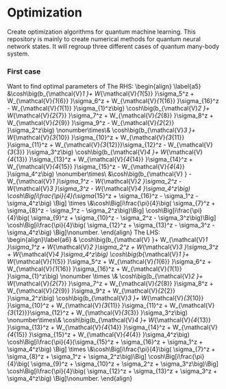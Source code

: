 # Optimization
Create optimization algorithms for quantum machine learning.
This repository is mainly to create numerical methods for quantum neural network states. It will regroup three different cases of quantum many-body system.

### First case
Want to find optimal parameters of
The RHS: 
    \begin{align} \label{a5}
        &\cosh\big(b_{\mathcal{V}_1 }+ W_{\mathcal{V}_{1_{5}} 
    }\sigma_5^z +  W_{\mathcal{V}_{1_{6}} }\sigma_6^z +  W_{\mathcal{V}_{1_{16}} }\sigma_{16}^z 
    -  W_{\mathcal{V}_{1_{1}} }\sigma_{1}^z\big) 
    \cosh\big(b_{\mathcal{V}_2 }+ W_{\mathcal{V}_{2_{7}} 
    }\sigma_7^z +  W_{\mathcal{V}_{2_{8}} }\sigma_8^z +  W_{\mathcal{V}_{2_{9}} }\sigma_9^z 
    -  W_{\mathcal{V}_{2_{2}} }\sigma_2^z\big) \nonumber\times\\&
    \cosh\big(b_{\mathcal{V}_3 }+ W_{\mathcal{V}_{3_{10}} 
    }\sigma_{10}^z +  W_{\mathcal{V}_{3_{11}} }\sigma_{11}^z +  W_{\mathcal{V}_{3_{12}}}\sigma_{12}^z -  W_{\mathcal{V}_{3_{3}} }\sigma_3^z\big)
    \cosh\big(b_{\mathcal{V}_4 }+ W_{\mathcal{V}_{4_{13}} 
    }\sigma_{13}^z +  W_{\mathcal{V}_{4_{14}} }\sigma_{14}^z +  W_{\mathcal{V}_{4_{15}} }\sigma_{15}^z -  W_{\mathcal{V}_{4_{4}} }\sigma_4^z\big) \nonumber\times\\
    &\cosh\big(b_{\mathcal{V} } - W_{\mathcal{V}_1 
    }\sigma_1^z -  W_{\mathcal{V}_2 }\sigma_2^z -  W_{\mathcal{V}_3 }\sigma_3^z 
    -  W_{\mathcal{V}_4 }\sigma_4^z\big)
    \cosh\Big[i\frac{\pi}{4}(\sigma_{15}^z + \sigma_{16}^z -  \sigma_1^z 
    -  \sigma_4^z\big) \Big] 
\times \\&\cosh\Big[i\frac{\pi}{4}\big( \sigma_{7}^z +  \sigma_{8}^z -  \sigma_1^z 
    -  \sigma_2^z\big)\Big] 
    \cosh\Big[i\frac{\pi}{4}\big( \sigma_{9}^z + \sigma_{10}^z -  \sigma_2^z 
    - \sigma_3^z\big)\Big] \cosh\Big[i\frac{\pi}{4}\big( \sigma_{12}^z +  \sigma_{13}^z - \sigma_3^z    -  \sigma_4^z\big) \Big]\nonumber.
    \end{align}
The LHS:
\begin{align}\label{a6}
    & \cosh\big(b_{\mathcal{V} }+ W_{\mathcal{V}_1 
    }\sigma_1^z +  W_{\mathcal{V}_2 }\sigma_2^z +  W_{\mathcal{V}_3 }\sigma_3^z 
    +  W_{\mathcal{V}_4 }\sigma_4^z\big)
     \cosh\big(b_{\mathcal{V}_1 }+ W_{\mathcal{V}_{1_{5}} 
    }\sigma_5^z +  W_{\mathcal{V}_{1_{6}} }\sigma_6^z +  W_{\mathcal{V}_{1_{16}} }\sigma_{16}^z 
    +  W_{\mathcal{V}_{1_{1}} }\sigma_{1}^z\big) \nonumber \times \\&
    \cosh\big(b_{\mathcal{V}_2 }+ W_{\mathcal{V}_{2_{7}} 
    }\sigma_7^z +  W_{\mathcal{V}_{2_{8}} }\sigma_8^z +  W_{\mathcal{V}_{2_{9}} }\sigma_9^z 
    +  W_{\mathcal{V}_{2_{2}} }\sigma_2^z\big) 
    \cosh\big(b_{\mathcal{V}_3 }+ W_{\mathcal{V}_{3_{10}} 
    }\sigma_{10}^z +  W_{\mathcal{V}_{3_{11}} }\sigma_{11}^z +  W_{\mathcal{V}_{3_{12}}}\sigma_{12}^z +  W_{\mathcal{V}_{3_{3}} }\sigma_3^z\big) \nonumber\times\\&
    \cosh\big(b_{\mathcal{V}_4 }+ W_{\mathcal{V}_{4_{13}} 
    }\sigma_{13}^z +  W_{\mathcal{V}_{4_{14}} }\sigma_{14}^z +  W_{\mathcal{V}_{4_{15}} }\sigma_{15}^z +  W_{\mathcal{V}_{4_{4}} }\sigma_4^z\big)
    \cosh\Big[i\frac{\pi}{4}(\sigma_{15}^z + \sigma_{16}^z +  \sigma_1^z 
    +  \sigma_4^z\big) \Big] 
\times \\&\cosh\Big[i\frac{\pi}{4}\big( \sigma_{7}^z +  \sigma_{8}^z +  \sigma_1^z 
    +  \sigma_2^z\big)\Big] 
    \cosh\Big[i\frac{\pi}{4}\big( \sigma_{9}^z + \sigma_{10}^z +  \sigma_2^z 
    + \sigma_3^z\big)\Big] \cosh\Big[i\frac{\pi}{4}\big( \sigma_{12}^z +  \sigma_{13}^z + \sigma_3^z    +  \sigma_4^z\big) \Big]\nonumber.
\end{align}

